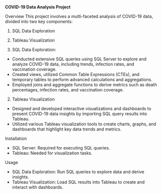 **COVID-19 Data Analysis Project**

Overview
This project involves a multi-faceted analysis of COVID-19 data, divided into two key components:
1. SQL Data Exploration
2. Tableau Visualization

1. SQL Data Exploration:
- Conducted extensive SQL queries using SQL Server to explore and analyze COVID-19 data, including trends, infection rates, and vaccination coverage.
- Created views, utilized Common Table Expressions (CTEs), and temporary tables to perform advanced calculations and aggregations.
- Employed joins and aggregate functions to derive metrics such as death percentages, infection rates, and vaccination coverage.

2. Tableau Visualization
- Designed and developed interactive visualizations and dashboards to present COVID-19 data insights by importing SQL query results into Tableau.
- Utilized various Tableau visualization tools to create charts, graphs, and dashboards that highlight key data trends and metrics.

Installation
- SQL Server: Required for executing SQL queries.
- Tableau: Needed for visualization tasks.

Usage
- SQL Data Exploration: Run SQL queries to explore data and derive insights.
- Tableau Visualization: Load SQL results into Tableau to create and interact with dashboards.
